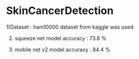 # SkinCancerDetection

1)Dataset : ham10000 dataset from kaggle was used

2) squeeze net model accuracy : 73.8 %

3) mobile net v2 model accuracy : 84.4 %

